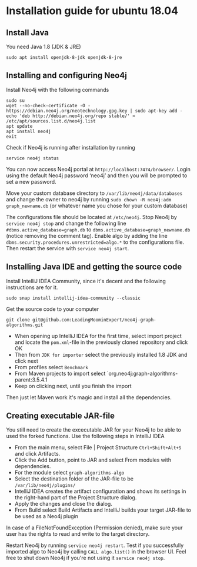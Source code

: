 # Installation guide for ubuntu 18.04

## Install Java
You need Java 1.8 (JDK & JRE)

`sudo apt install openjdk-8-jdk openjdk-8-jre`

## Installing and configuring Neo4j

Install Neo4j with the following commands
```
sudo su
wget --no-check-certificate -O - https://debian.neo4j.org/neotechnology.gpg.key | sudo apt-key add -
echo 'deb http://debian.neo4j.org/repo stable/' > /etc/apt/sources.list.d/neo4j.list
apt update
apt install neo4j
exit
```

Check if Neo4j is running after installation by running

`service neo4j status`

You can now access Neo4j portal at `http://localhost:7474/browser/`. Login using the default Neo4j password ‘neo4j’ and then you will be prompted to set a new password.

Move your custom database directory to `/var/lib/neo4j/data/databases` and change the owner to neo4j by running `sudo chown -R neo4j:adm graph_newname.db` (or whatever name you chose for your custom database)

The configurations file should be located at `/etc/neo4j`. Stop Neo4j by `service neo4j stop` and change the following line
`#dbms.active_database=graph.db` to `dbms.active_database=graph_newname.db` (notice removing the comment tag). Enable algo by adding the line `dbms.security.procedures.unrestricted=algo.*` to the configurations file. Then restart the service with `service neo4j start`.

## Installing Java IDE and getting the source code

Install IntelliJ IDEA Community, since it's decent and the following instructions are for it.

`sudo snap install intellij-idea-community --classic`

Get the source code to your computer

`git clone git@github.com:LeadingMoominExpert/neo4j-graph-algorithms.git`

- When opening up IntelliJ IDEA for the first time, select import project and locate the `pom.xml`-file in the previously cloned repository and click OK
- Then from `JDK for importer` select the previously installed 1.8 JDK and click next
- From profiles select `Benchmark`
- From Maven projects to import select `org.neo4j:graph-algorithms-parent:3.5.4.1
- Keep on clicking next, until you finish the import

Then just let Maven work it's magic and install all the dependencies.

## Creating executable JAR-file
You still need to create the excecutable JAR for your Neo4j to be able to used the forked functions. Use the following steps in IntelliJ IDEA

- From the main menu, select File | Project Structure `Ctrl+Shift+Alt+S` and click Artifacts.
- Click the Add button, point to JAR and select From modules with dependencies.
- For the module select `graph-algorithms-algo`
- Select the destination folder of the JAR-file to be `/var/lib/neo4j/plugins/`
- IntelliJ IDEA creates the artifact configuration and shows its settings in the right-hand part of the Project Structure dialog.
- Apply the changes and close the dialog.
- From Build select Build Artifacts and IntelliJ builds your target JAR-file to be used as a Neo4j plugin

In case of a FileNotFoundException (Permission denied), make sure your user has the rights to read and write to the target directory.

Restart Neo4j by running `service neo4j restart`. Test if you successfully imported algo to Neo4j by calling `CALL algo.list()` in the browser UI. Feel free to shut down Neo4j if you're not using it `service neo4j stop`.
